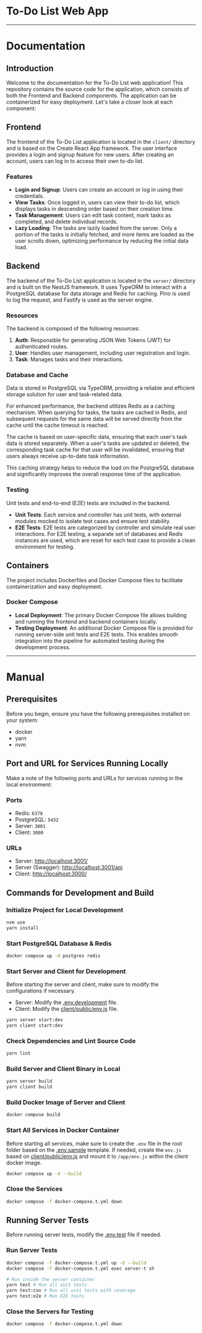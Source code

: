 # To-Do List Web App

---

# Documentation

## Introduction

Welcome to the documentation for the To-Do List web application! This repository contains the source code for the application, which consists of both the Frontend and Backend components. The application can be containerized for easy deployment. Let's take a closer look at each component:

## Frontend

The frontend of the To-Do List application is located in the `client/` directory and is based on the Create React App framework. The user interface provides a login and signup feature for new users. After creating an account, users can log in to access their own to-do list.

### Features

- **Login and Signup**: Users can create an account or log in using their credentials.
- **View Tasks**: Once logged in, users can view their to-do list, which displays tasks in descending order based on their creation time.
- **Task Management**: Users can edit task content, mark tasks as completed, and delete individual records.
- **Lazy Loading**: The tasks are lazily loaded from the server. Only a portion of the tasks is initially fetched, and more items are loaded as the user scrolls down, optimizing performance by reducing the initial data load.

## Backend

The backend of the To-Do List application is located in the `server/` directory and is built on the NestJS framework. It uses TypeORM to interact with a PostgreSQL database for data storage and Redis for caching. Pino is used to log the request, and Fastify is used as the server engine.

### Resources

The backend is composed of the following resources:

1. **Auth**: Responsible for generating JSON Web Tokens (JWT) for authenticated routes.
2. **User**: Handles user management, including user registration and login.
3. **Task**: Manages tasks and their interactions.

### Database and Cache

Data is stored in PostgreSQL via TypeORM, providing a reliable and efficient storage solution for user and task-related data.

For enhanced performance, the backend utilizes Redis as a caching mechanism. When querying for tasks, the tasks are cached in Redis, and subsequent requests for the same data will be served directly from the cache until the cache timeout is reached.

The cache is based on user-specific data, ensuring that each user's task data is stored separately. When a user's tasks are updated or deleted, the corresponding task cache for that user will be invalidated, ensuring that users always receive up-to-date task information.

This caching strategy helps to reduce the load on the PostgreSQL database and significantly improves the overall response time of the application.

### Testing

Unit tests and end-to-end (E2E) tests are included in the backend.

- **Unit Tests**: Each service and controller has unit tests, with external modules mocked to isolate test cases and ensure test stability.
- **E2E Tests**: E2E tests are categorized by controller and simulate real user interactions. For E2E testing, a separate set of databases and Redis instances are used, which are reset for each test case to provide a clean environment for testing.

## Containers

The project includes Dockerfiles and Docker Compose files to facilitate containerization and easy deployment.

### Docker Compose

- **Local Deployment**: The primary Docker Compose file allows building and running the frontend and backend containers locally.
- **Testing Deployment**: An additional Docker Compose file is provided for running server-side unit tests and E2E tests. This enables smooth integration into the pipeline for automated testing during the development process.

---

# Manual

## Prerequisites

Before you begin, ensure you have the following prerequisites installed on your system:

- docker
- yarn
- nvm

## Port and URL for Services Running Locally

Make a note of the following ports and URLs for services running in the local environment:

### Ports

- Redis: `6379`
- PostgreSQL: `5432`
- Server: `3001`
- Client: `3000`

### URLs

- Server: [http://localhost:3001/](http://localhost:3001/)
- Server (Swagger): [http://localhost:3001/api](http://localhost:3001/api)
- Client: [http://localhost:3000/](http://localhost:3000/)

## Commands for Development and Build

### Initialize Project for Local Development

```sh
nvm use
yarn install
```

### Start PostgreSQL Database & Redis

```sh
docker compose up -d postgres redis
```

### Start Server and Client for Development

Before starting the server and client, make sure to modify the configurations if necessary.

- Server: Modify the [.env.development](.env.development) file.
- Client: Modify the [client/public/env.js](client/public/env.js) file.

```sh
yarn server start:dev
yarn client start:dev
```

### Check Dependencies and Lint Source Code

```sh
yarn lint
```

### Build Server and Client Binary in Local

```sh
yarn server build
yarn client build
```

### Build Docker Image of Server and Client

```sh
docker compose build
```

### Start All Services in Docker Container

Before starting all services, make sure to create the `.env` file in the root folder based on the [.env.sample](.env.sample) template. If needed, create the `env.js` based on [client/public/env.js](client/public/env.js) and mount it to `/app/env.js` within the client docker image.

```sh
docker compose up -d --build
```

### Close the Services

```sh
docker compose -f docker-compose.t.yml down
```

## Running Server Tests

Before running server tests, modify the [.env.test](.env.test) file if needed.

### Run Server Tests

```sh
docker compose -f docker-compose.t.yml up -d --build
docker compose -f docker-compose.t.yml exec server-t sh

# Run inside the server container
yarn test # Run all unit tests
yarn test:cov # Run all unit tests with coverage
yarn test:e2e # Run E2E tests
```

### Close the Servers for Testing

```sh
docker compose -f docker-compose.t.yml down
```

